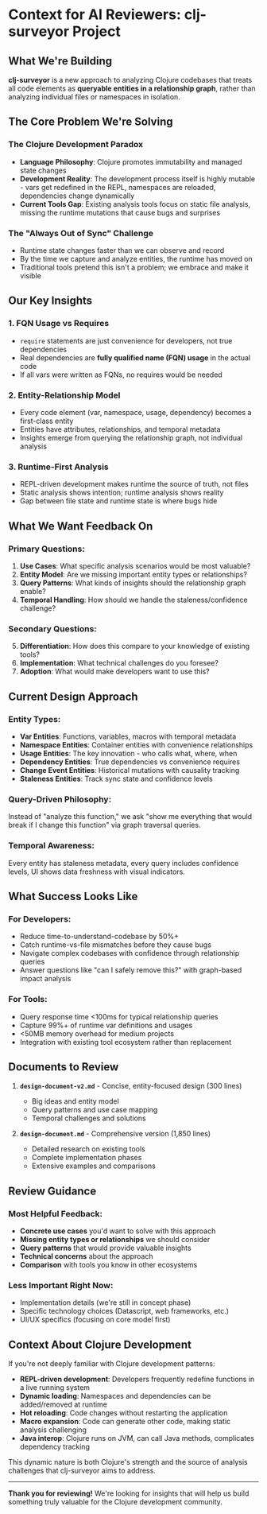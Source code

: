 # Context for AI Reviewers: clj-surveyor Project

## What We're Building

**clj-surveyor** is a new approach to analyzing Clojure codebases that treats all code elements as **queryable entities in a relationship graph**, rather than analyzing individual files or namespaces in isolation.

## The Core Problem We're Solving

### The Clojure Development Paradox
- **Language Philosophy**: Clojure promotes immutability and managed state changes
- **Development Reality**: The development process itself is highly mutable - vars get redefined in the REPL, namespaces are reloaded, dependencies change dynamically
- **Current Tools Gap**: Existing analysis tools focus on static file analysis, missing the runtime mutations that cause bugs and surprises

### The "Always Out of Sync" Challenge  
- Runtime state changes faster than we can observe and record
- By the time we capture and analyze entities, the runtime has moved on
- Traditional tools pretend this isn't a problem; we embrace and make it visible

## Our Key Insights

### 1. **FQN Usage vs Requires**
- `require` statements are just convenience for developers, not true dependencies
- Real dependencies are **fully qualified name (FQN) usage** in the actual code
- If all vars were written as FQNs, no requires would be needed

### 2. **Entity-Relationship Model**
- Every code element (var, namespace, usage, dependency) becomes a first-class entity
- Entities have attributes, relationships, and temporal metadata
- Insights emerge from querying the relationship graph, not individual analysis

### 3. **Runtime-First Analysis**
- REPL-driven development makes runtime the source of truth, not files  
- Static analysis shows intention; runtime analysis shows reality
- Gap between file state and runtime state is where bugs hide

## What We Want Feedback On

### Primary Questions:
1. **Use Cases**: What specific analysis scenarios would be most valuable?
2. **Entity Model**: Are we missing important entity types or relationships?
3. **Query Patterns**: What kinds of insights should the relationship graph enable?
4. **Temporal Handling**: How should we handle the staleness/confidence challenge?

### Secondary Questions:
5. **Differentiation**: How does this compare to your knowledge of existing tools?
6. **Implementation**: What technical challenges do you foresee?
7. **Adoption**: What would make developers want to use this?

## Current Design Approach

### Entity Types:
- **Var Entities**: Functions, variables, macros with temporal metadata
- **Namespace Entities**: Container entities with convenience relationships  
- **Usage Entities**: The key innovation - who calls what, where, when
- **Dependency Entities**: True dependencies vs convenience requires
- **Change Event Entities**: Historical mutations with causality tracking
- **Staleness Entities**: Track sync state and confidence levels

### Query-Driven Philosophy:
Instead of "analyze this function," we ask "show me everything that would break if I change this function" via graph traversal queries.

### Temporal Awareness:
Every entity has staleness metadata, every query includes confidence levels, UI shows data freshness with visual indicators.

## What Success Looks Like

### For Developers:
- Reduce time-to-understand-codebase by 50%+
- Catch runtime-vs-file mismatches before they cause bugs
- Navigate complex codebases with confidence through relationship queries
- Answer questions like "can I safely remove this?" with graph-based impact analysis

### For Tools:
- Query response time <100ms for typical relationship queries
- Capture 99%+ of runtime var definitions and usages
- <50MB memory overhead for medium projects
- Integration with existing tool ecosystem rather than replacement

## Documents to Review

1. **`design-document-v2.md`** - Concise, entity-focused design (300 lines)
   - Big ideas and entity model
   - Query patterns and use case mapping  
   - Temporal challenges and solutions
   
2. **`design-document.md`** - Comprehensive version (1,850 lines) 
   - Detailed research on existing tools
   - Complete implementation phases
   - Extensive examples and comparisons

## Review Guidance

### Most Helpful Feedback:
- **Concrete use cases** you'd want to solve with this approach
- **Missing entity types or relationships** we should consider
- **Query patterns** that would provide valuable insights
- **Technical concerns** about the approach
- **Comparison** with tools you know in other ecosystems

### Less Important Right Now:
- Implementation details (we're still in concept phase)
- Specific technology choices (Datascript, web frameworks, etc.)
- UI/UX specifics (focusing on core model first)

## Context About Clojure Development

If you're not deeply familiar with Clojure development patterns:

- **REPL-driven development**: Developers frequently redefine functions in a live running system
- **Dynamic loading**: Namespaces and dependencies can be added/removed at runtime
- **Hot reloading**: Code changes without restarting the application
- **Macro expansion**: Code can generate other code, making static analysis challenging
- **Java interop**: Clojure runs on JVM, can call Java methods, complicates dependency tracking

This dynamic nature is both Clojure's strength and the source of analysis challenges that clj-surveyor aims to address.

---

**Thank you for reviewing!** We're looking for insights that will help us build something truly valuable for the Clojure development community.